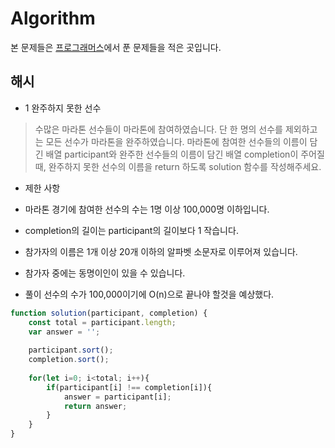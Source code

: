 # Algorithm

본 문제들은 <a href= https://programmers.co.kr>프로그래머스</a>에서 푼 문제들을 적은 곳입니다.

## 해시 

- 1 완주하지 못한 선수

>수많은 마라톤 선수들이 마라톤에 참여하였습니다. 단 한 명의 선수를 제외하고는 모든 선수가 마라톤을 완주하였습니다.
>마라톤에 참여한 선수들의 이름이 담긴 배열 participant와 완주한 선수들의 이름이 담긴 배열 completion이 주어질 때, 완주하지 못한 선수의 이름을 return 하도록 solution 함수를 작성해주세요.

- 제한 사항

- 마라톤 경기에 참여한 선수의 수는 1명 이상 100,000명 이하입니다.
- completion의 길이는 participant의 길이보다 1 작습니다.
- 참가자의 이름은 1개 이상 20개 이하의 알파벳 소문자로 이루어져 있습니다.
- 참가자 중에는 동명이인이 있을 수 있습니다.

- 풀이 선수의 수가 100,000이기에 O(n)으로 끝나야 할것을 예상했다.

```js
function solution(participant, completion) {
    const total = participant.length;
    var answer = '';
    
    participant.sort();
    completion.sort();
    
    for(let i=0; i<total; i++){
        if(participant[i] !== completion[i]){
            answer = participant[i];
            return answer;
        }
    }
}
```